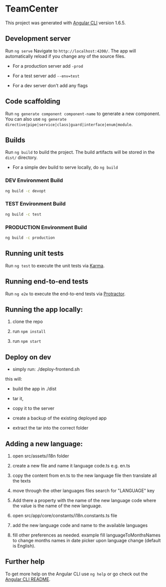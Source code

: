 # TeamCenter

This project was generated with [Angular CLI](https://github.com/angular/angular-cli) version 1.6.5.

## Development server

Run `ng serve` Navigate to `http://localhost:4200/`. The app will automatically reload if you change any of the source files.

- For a production server add `-prod`

- For a test server add `--env=test`

- For a dev server don't add any flags

## Code scaffolding

Run `ng generate component component-name` to generate a new component. You can also use `ng generate directive|pipe|service|class|guard|interface|enum|module`.

## Builds

Run `ng build` to build the project. The build artifacts will be stored in the `dist/` directory.

- For a simple dev build to serve locally, do `ng build`

### DEV Environment Build

```bash
ng build -c devopt
```

### TEST Environment Build

```bash
ng build -c test
```

### PRODUCTION Environment Build

```bash
ng build -c production
```

## Running unit tests

Run `ng test` to execute the unit tests via [Karma](https://karma-runner.github.io).

## Running end-to-end tests

Run `ng e2e` to execute the end-to-end tests via [Protractor](http://www.protractortest.org/).

## Running the app locally:

1) clone the repo

2) run `npm install`

3) run `npm start`

## Deploy on dev

- simply run: ./deploy-frontend.sh

this will:

- build the app in ./dist

- tar it,

- copy it to the server

- create a backup of the existing deployed app

- extract the tar into the correct folder


## Adding a new language:

1) open src/assets/i18n folder

2) create a new file and name it language code.ts e.g. en.ts

3) copy the content from en.ts to the new language file then translate all the texts

4) move through the other languages files search for "LANGUAGE" key

5) Add there a property with the name of the new language code where the value is the name of the new language.

6) open src/app/core/constants/i18n.constants.ts file

7) add the new language code and name to the available languages

8) fill other preferences as needed. example fill languageToMonthsNames to change months names in date picker upon language change (default is English).

## Further help

To get more help on the Angular CLI use `ng help` or go check out the [Angular CLI README](https://github.com/angular/angular-cli/blob/master/README.md).
